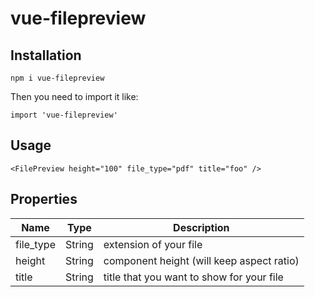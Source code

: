 # vue-filepreview

## Installation
```
npm i vue-filepreview
```
Then you need to import it like:
```Vue
import 'vue-filepreview'
```

## Usage
```Vue
<FilePreview height="100" file_type="pdf" title="foo" />
```

## Properties
| Name | Type | Description |
| --- | --- | --- |
| file_type | String | extension of your file | 
| height | String | component height (will keep aspect ratio) | 
| title | String | title that you want to show for your file | 
